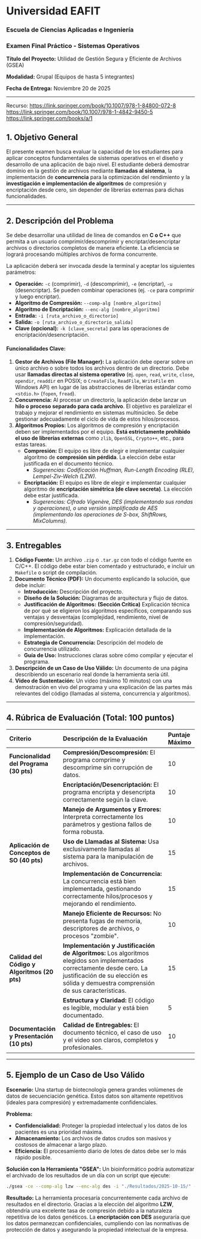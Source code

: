 # **Universidad EAFIT**

### **Escuela de Ciencias Aplicadas e Ingeniería**  

### **Examen Final Práctico - Sistemas Operativos**  

**Título del Proyecto:** Utilidad de Gestión Segura y Eficiente de Archivos (GSEA)  

**Modalidad:** Grupal (Equipos de hasta 5 integrantes)   

**Fecha de Entrega:** Noviembre 20 de 2025

-----

Recurso: https://link.springer.com/book/10.1007/978-1-84800-072-8
https://link.springer.com/book/10.1007/978-1-4842-9450-5
https://link.springer.com/books/a/1


## **1. Objetivo General**

El presente examen busca evaluar la capacidad de los estudiantes para aplicar conceptos fundamentales de sistemas operativos en el diseño y desarrollo de una aplicación de bajo nivel. El estudiante deberá demostrar dominio en la gestión de archivos mediante **llamadas al sistema**, la implementación de **concurrencia** para la optimización del rendimiento y la **investigación e implementación de algoritmos** de compresión y encriptación desde cero, sin depender de librerías externas para dichas funcionalidades.

-----

## **2. Descripción del Problema**

Se debe desarrollar una utilidad de línea de comandos en **C o C++** que permita a un usuario comprimir/descomprimir y encriptar/desencriptar archivos o directorios completos de manera eficiente. La eficiencia se logrará procesando múltiples archivos de forma concurrente.

La aplicación deberá ser invocada desde la terminal y aceptar los siguientes parámetros:

  * **Operación:** `-c` (comprimir), `-d` (descomprimir), `-e` (encriptar), `-u` (desencriptar). Se pueden combinar operaciones (ej. `-ce` para comprimir y luego encriptar).
  * **Algoritmo de Compresión:** `--comp-alg [nombre_algoritmo]`
  * **Algoritmo de Encriptación:** `--enc-alg [nombre_algoritmo]`
  * **Entrada:** `-i [ruta_archivo_o_directorio]`
  * **Salida:** `-o [ruta_archivo_o_directorio_salida]`
  * **Clave (opcional):** `-k [clave_secreta]` para las operaciones de encriptación/desencriptación.

#### **Funcionalidades Clave:**

1.  **Gestor de Archivos (File Manager):** La aplicación debe operar sobre un único archivo o sobre todos los archivos dentro de un directorio. Debe usar **llamadas directas al sistema operativo** (ej. `open`, `read`, `write`, `close`, `opendir`, `readdir` en POSIX; o `CreateFile`, `ReadFile`, `WriteFile` en Windows API) en lugar de las abstracciones de librerías estándar como `<stdio.h>` (`fopen`, `fread`).
2.  **Concurrencia:** Al procesar un directorio, la aplicación debe lanzar un **hilo o proceso separado para cada archivo**. El objetivo es paralelizar el trabajo y mejorar el rendimiento en sistemas multinúcleo. Se debe gestionar adecuadamente el ciclo de vida de estos hilos/procesos.
3.  **Algoritmos Propios:** Los algoritmos de compresión y encriptación deben ser implementados por el equipo. **Está estrictamente prohibido el uso de librerías externas** como `zlib`, `OpenSSL`, `Crypto++`, etc., para estas tareas.
      * **Compresión:** El equipo es libre de elegir e implementar cualquier algoritmo de **compresión sin pérdida**. La elección debe estar justificada en el documento técnico.
          * *Sugerencias: Codificación Huffman, Run-Length Encoding (RLE), Lempel-Ziv-Welch (LZW).*
      * **Encriptación:** El equipo es libre de elegir e implementar cualquier algoritmo de **encriptación simétrica (de clave secreta)**. La elección debe estar justificada.
          * *Sugerencias: Cifrado Vigenère, DES (implementando sus rondas y operaciones), o una versión simplificada de AES (implementando las operaciones de S-box, ShiftRows, MixColumns).*

-----

## **3. Entregables**

1.  **Código Fuente:** Un archivo `.zip` o `.tar.gz` con todo el código fuente en C/C++. El código debe estar bien comentado y estructurado, e incluir un `Makefile` o script de compilación.
2.  **Documento Técnico (PDF):** Un documento explicando la solución, que debe incluir:
      * **Introducción:** Descripción del proyecto.
      * **Diseño de la Solución:** Diagramas de arquitectura y flujo de datos.
      * **Justificación de Algoritmos:** **(Sección Crítica)** Explicación técnica de por qué se eligieron los algoritmos específicos, comparando sus ventajas y desventajas (complejidad, rendimiento, nivel de compresión/seguridad).
      * **Implementación de Algoritmos:** Explicación detallada de la implementación.
      * **Estrategia de Concurrencia:** Descripción del modelo de concurrencia utilizado.
      * **Guía de Uso:** Instrucciones claras sobre cómo compilar y ejecutar el programa.
3.  **Descripción de un Caso de Uso Válido:** Un documento de una página describiendo un escenario real donde la herramienta sería útil.
4.  **Video de Sustentación:** Un video (máximo 10 minutos) con una demostración en vivo del programa y una explicación de las partes más relevantes del código (llamadas al sistema, concurrencia y algoritmos).

-----

## **4. Rúbrica de Evaluación (Total: 100 puntos)**

| Criterio | Descripción de la Evaluación | Puntaje Máximo |
| :--- | :--- | :--- |
| **Funcionalidad del Programa (30 pts)** | **Compresión/Descompresión:** El programa comprime y descomprime sin corrupción de datos. | 10 |
| | **Encriptación/Desencriptación:** El programa encripta y desencripta correctamente según la clave. | 10 |
| | **Manejo de Argumentos y Errores:** Interpreta correctamente los parámetros y gestiona fallos de forma robusta. | 10 |
| **Aplicación de Conceptos de SO (40 pts)** | **Uso de Llamadas al Sistema:** Usa exclusivamente llamadas al sistema para la manipulación de archivos. | 15 |
| | **Implementación de Concurrencia:** La concurrencia está bien implementada, gestionando correctamente hilos/procesos y mejorando el rendimiento. | 15 |
| | **Manejo Eficiente de Recursos:** No presenta fugas de memoria, descriptores de archivos, o procesos "zombie". | 10 |
| **Calidad del Código y Algoritmos (20 pts)** | **Implementación y Justificación de Algoritmos:** Los algoritmos elegidos son implementados correctamente desde cero. La justificación de su elección es sólida y demuestra comprensión de sus características. | 15 |
| | **Estructura y Claridad:** El código es legible, modular y está bien documentado. | 5 |
| **Documentación y Presentación (10 pts)** | **Calidad de Entregables:** El documento técnico, el caso de uso y el video son claros, completos y profesionales. | 10 |

-----

## **5. Ejemplo de un Caso de Uso Válido**

**Escenario:** Una startup de biotecnología genera grandes volúmenes de datos de secuenciación genética. Estos datos son altamente repetitivos (ideales para compresión) y extremadamente confidenciales.

**Problema:**

  * **Confidencialidad:** Proteger la propiedad intelectual y los datos de los pacientes es una prioridad máxima.
  * **Almacenamiento:** Los archivos de datos crudos son masivos y costosos de almacenar a largo plazo.
  * **Eficiencia:** El procesamiento diario de lotes de datos debe ser lo más rápido posible.

**Solución con la Herramienta "GSEA":**
Un bioinformático podría automatizar el archivado de los resultados de un día con un script que ejecute:

```bash
./gsea -ce --comp-alg lzw --enc-alg des -i "./Resultados/2025-10-15/" -o "./Archivados/2025-10-15.bak" -k "G3n0m3S3cur1ty!"
```

**Resultado:**
La herramienta procesaría concurrentemente cada archivo de resultados en el directorio. Gracias a la elección del algoritmo **LZW**, obtendría una excelente tasa de compresión debido a la naturaleza repetitiva de los datos genéticos. La **encriptación con DES** aseguraría que los datos permanezcan confidenciales, cumpliendo con las normativas de protección de datos y asegurando la propiedad intelectual de la empresa.
